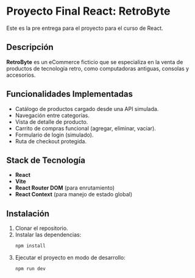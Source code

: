 # Proyecto Final React: RetroByte

Este es la pre entrega para el proyecto para el curso de React.

## Descripción

**RetroByte** es un eCommerce ficticio que se especializa en la venta de productos de tecnología retro, como computadoras antiguas, consolas y accesorios.

## Funcionalidades Implementadas

* Catálogo de productos cargado desde una API simulada.
* Navegación entre categorías.
* Vista de detalle de producto.
* Carrito de compras funcional (agregar, eliminar, vaciar).
* Formulario de login (simulado).
* Ruta de checkout protegida.

## Stack de Tecnología

* **React**
* **Vite**
* **React Router DOM** (para enrutamiento)
* **React Context** (para manejo de estado global)

## Instalación

1.  Clonar el repositorio.
2.  Instalar las dependencias:
    ```bash
    npm install
    ```
3.  Ejecutar el proyecto en modo de desarrollo:
    ```bash
    npm run dev
    ```